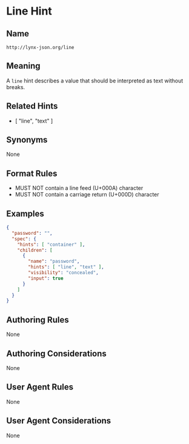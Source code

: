 # Line Hint

## Name

`http://lynx-json.org/line`

## Meaning

A `line` hint describes a value that should be interpreted as text without breaks.

## Related Hints

- [ "line", "text" ]

## Synonyms

None

## Format Rules

- MUST NOT contain a line feed (U+000A) character
- MUST NOT contain a carriage return (U+000D) character

## Examples

```json
{
  "password": "",
  "spec": {
    "hints": [ "container" ],
    "children": [
      {
        "name": "password",
        "hints": [ "line", "text" ],
        "visibility": "concealed",
        "input": true
      }
    ]
  }
}
```

## Authoring Rules

None

## Authoring Considerations

None

## User Agent Rules

None

## User Agent Considerations

None
